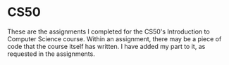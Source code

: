 # CS50

These are the assignments I completed for the CS50's Introduction to Computer Science course. Within an assignment, there may be a piece of code that the course itself has written. I have added my part to it, as requested in the assignments.
